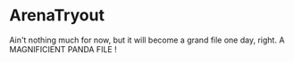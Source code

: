# ArenaTryout
Ain't nothing much for now, but it will become a grand file one day, right. A MAGNIFICIENT PANDA FILE !
